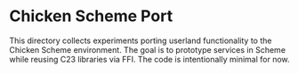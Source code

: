 # Chicken Scheme Port

This directory collects experiments porting userland functionality to the
Chicken Scheme environment. The goal is to prototype services in Scheme
while reusing C23 libraries via FFI. The code is intentionally minimal
for now.
